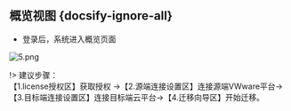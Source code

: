 ## 概览视图 {docsify-ignore-all} 

- 登录后，系统进入概览页面

![5.png](https://oneprocloud.oss-cn-beijing.aliyuncs.com/_images/saas/5.png ':size=80%')

!> 建议步骤：</br>
【1.license授权区】获取授权 →【2.源端连接设置区】连接源端VWware平台→【3.目标端连接设置区】连接目标端云平台→【4.迁移向导区】开始迁移。